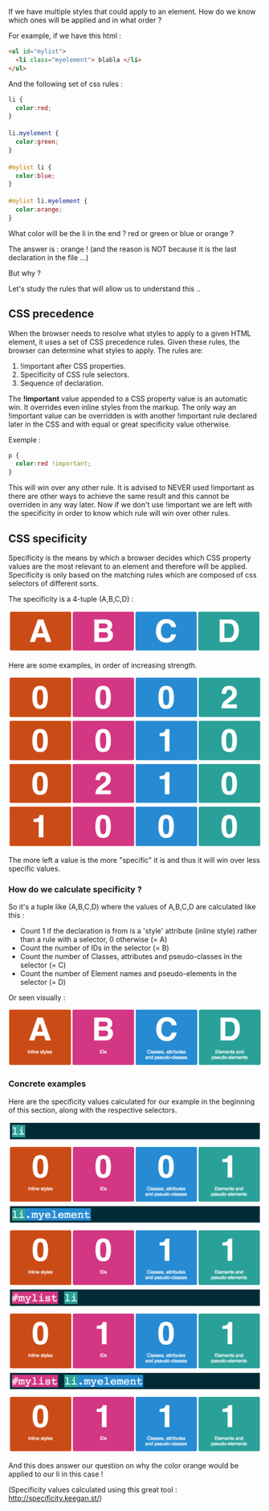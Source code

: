 If we have multiple styles that could apply to an element.
How do we know which ones will be applied and in what order ?

For example, if we have this html :

```html
<ul id="mylist">
  <li class="myelement"> blabla </li>
</ul>
````

And the following set of css rules :

```css
li {
  color:red;
}

li.myelement {
  color:green;
}

#mylist li {
  color:blue; 
}

#mylist li.myelement {
  color:orange;
}
```

What color will be the li in the end ?
red or green or blue or orange ?

The answer is : orange ! (and the reason is NOT because it is the last declaration in the file ...)

But why ?

Let's study the rules that will allow us to understand this ..

## CSS precedence
When the browser needs to resolve what styles to apply to a given HTML element, it uses a set of CSS precedence rules. Given these rules, the browser can determine what styles to apply. The rules are:

1) !important after CSS properties.
2) Specificity of CSS rule selectors.
3) Sequence of declaration.

The **!important** value appended to a CSS property value is an automatic win. It overrides even inline styles from the markup. The only way an !important value can be overridden is with another !important rule declared later in the CSS and with equal or great specificity value otherwise.

Exemple :

```css
p {
  color:red !important;
}
```

This will win over any other rule. It is advised to NEVER used !important as there are other ways to achieve the same result and this cannot be overriden in any way later. Now if we don't use !important we are left with the specificity in order to know which rule will win over other rules.


## CSS specificity

Specificity is the means by which a browser decides which CSS property values are the most relevant to an element and therefore will be applied. Specificity is only based on the matching rules which are composed of css selectors of different sorts.

The specificity is a 4-tuple (A,B,C,D) :

![](.guides/img/illu19.png)

Here are some examples, in order of increasing strength.

![](.guides/img/illu23.png)
![](.guides/img/illu22.png)
![](.guides/img/illu21.png)
![](.guides/img/illu20.png)


The more left a value is the more "specific" it is and thus it will win over less specific values.

### How do we calculate specificity ?

So it's a tuple like (A,B,C,D) where the values of A,B,C,D are calculated like this :

* Count 1 if the declaration is from is a 'style' attribute (inline style) rather than a rule with a selector, 0 otherwise (= A)
* Count the number of IDs in the selector (= B)
* Count the number of Classes, attributes and pseudo-classes in the selector (= C)
* Count the number of Element names and pseudo-elements in the selector (= D)

Or seen visually :

![](.guides/img/illu24.png)

### Concrete examples

Here are the specificity values calculated for our example in the beginning of this section, along with the respective selectors.

![](.guides/img/illu25.png)
![](.guides/img/illu26.png)
![](.guides/img/illu27.png)
![](.guides/img/illu28.png)

And this does answer our question on why the color orange would be applied to our li in this case !

(Specificity values calculated using this great tool : http://specificity.keegan.st/)







